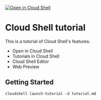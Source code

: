 [![Open in Cloud Shell](http://gstatic.com/cloudssh/images/open-btn.svg)](https://console.cloud.google.com/cloudshell/open?git_repo=https://github.com/iwanariy/cloud-shell-tutorial.git)

Cloud Shell tutorial
====

This is a tutorial of Cloud Shell's features.
- Open in Cloud Shell  
- Tutorials in Cloud Shell  
- Cloud Shell Editor  
- Web Preview  

## Getting Started

```
cloudshell launch-tutorial -d tutorial.md
```